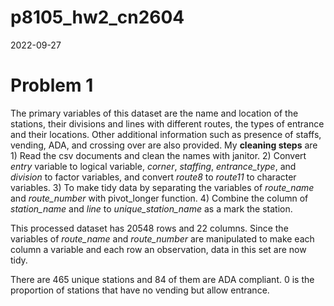 p8105_hw2_cn2604
================
2022-09-27

# Problem 1

The primary variables of this dataset are the name and location of the
stations, their divisions and lines with different routes, the types of
entrance and their locations. Other additional information such as
presence of staffs, vending, ADA, and crossing over are also provided.
My **cleaning steps** are 1) Read the csv documents and clean the names
with janitor. 2) Convert *entry* variable to logical variable, *corner*,
*staffing*, *entrance_type*, and *division* to factor variables, and
convert *route8* to *route11* to character variables. 3) To make tidy
data by separating the variables of *route_name* and *route_number* with
pivot_longer function. 4) Combine the column of *station_name* and
*line* to *unique_station_name* as a mark the station.

This processed dataset has 20548 rows and 22 columns. Since the
variables of *route_name* and *route_number* are manipulated to make
each column a variable and each row an observation, data in this set are
now tidy.

There are 465 unique stations and 84 of them are ADA compliant. 0 is the
proportion of stations that have no vending but allow entrance.
